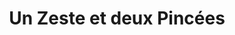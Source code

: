 ---
title: "Un Zeste et deux Pincées"
url: /saint-gregoire/un-zeste-et-deux-pincees/
shop: charcuterie
---